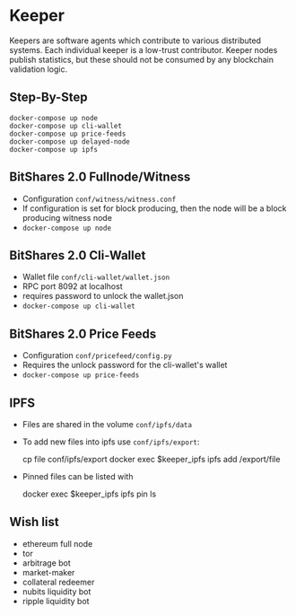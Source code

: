 Keeper
====================

Keepers are software agents which contribute to various distributed systems. Each individual keeper is a low-trust contributor. Keeper nodes publish statistics, but these should not be consumed by any blockchain validation logic.

Step-By-Step
------------

    docker-compose up node
    docker-compose up cli-wallet
    docker-compose up price-feeds
    docker-compose up delayed-node
    docker-compose up ipfs

BitShares 2.0 Fullnode/Witness
------------------------------
 * Configuration `conf/witness/witness.conf`
 * If configuration is set for block producing, then the node will be a block
   producing witness node
 * `docker-compose up node`

BitShares 2.0 Cli-Wallet
-------------------------
 * Wallet file `conf/cli-wallet/wallet.json`
 * RPC port 8092 at localhost
 * requires password to unlock the wallet.json
 * `docker-compose up cli-wallet`

BitShares 2.0 Price Feeds
-------------------------
 * Configuration `conf/pricefeed/config.py`
 * Requires the unlock password for the cli-wallet's wallet
 * `docker-compose up price-feeds`

IPFS
----
 * Files are shared in the volume `conf/ipfs/data`
 * To add new files into ipfs use `conf/ipfs/export`:

    cp file conf/ipfs/export
    docker exec $keeper_ipfs ipfs add /export/file

 * Pinned files can be listed with

    docker exec $keeper_ipfs ipfs pin ls

Wish list
---------
 * ethereum full node
 * tor
 * arbitrage bot
 * market-maker
 * collateral redeemer
 * nubits liquidity bot
 * ripple liquidity bot
